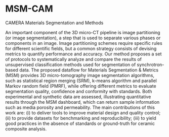 # MSM-CAM
CAMERA Materials Segmentation and Methods

An important component of the 3D micro-CT pipeline is image partitioning (or image segmentation), a step that is used to separate various phases or components in an image. Image partitioning schemes require specific rules for different scientific fields, but a common strategy consists of devising metrics to quantify performance and accuracy. Our method proposes a set of protocols to systematically analyze and compare the results of unsupervised classification methods used for segmentation of synchrotron-based data. The proposed dataflow for Materials Segmentation & Metrics (MSM) provides 3D micro-tomography image segmentation algorithms, such as statistical region merging (SRM), k-means algorithm and parallel Markov random field (PMRF), while offering different metrics to evaluate segmentation quality, confidence and conformity with standards. Both experimental and synthetic data are assessed, illustrating quantitative results through the MSM dashboard, which can return sample information such as media porosity and permeability. The main contributions of this work are: (i) to deliver tools to improve material design and quality control; (ii) to provide datasets for benchmarking and reproducibility; (iii) to yield good practices in the absence of standards or ground-truth for ceramic composite analysis.
